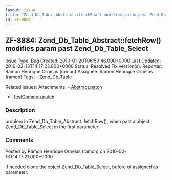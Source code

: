 ```yaml
---
layout: issue
title: "Zend_Db_Table_Abstract::fetchRow() modifies param past Zend_Db_Table_Select"
id: ZF-8884
---
```


ZF-8884: Zend\_Db\_Table\_Abstract::fetchRow() modifies param past Zend\_Db\_Table\_Select
------------------------------------------------------------------------------------------

 Issue Type: Bug Created: 2010-01-20T06:59:46.000+0000 Last Updated: 2010-02-13T14:17:23.000+0000 Status: Resolved Fix version(s): 
 Reporter:  Ramon Henrique Ornelas (ramon)  Assignee:  Ramon Henrique Ornelas (ramon)  Tags: - Zend\_Db\_Table
 
 Related issues: 
 Attachments: - [Abstract.patch](/issues/secure/attachment/12648/Abstract.patch)
- [TestCommon.patch](/issues/secure/attachment/12647/TestCommon.patch)
 
### Description

problem in Zend\_Db\_Table\_Abstract::fetchRow(), when past a object Zend\_Db\_Table\_Select in the first parameter.

 

 

### Comments

Posted by Ramon Henrique Ornelas (ramon) on 2010-02-13T14:17:21.000+0000

If needed clone the object Zend\_Db\_Table\_Select, before of assigned as parameter.

 

 